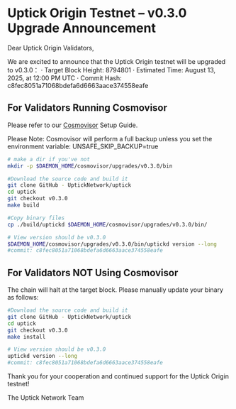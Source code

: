 # Uptick Origin Testnet – v0.3.0 Upgrade Announcement

Dear Uptick Origin Validators,

We are excited to announce that the Uptick Origin testnet will be upgraded to v0.3.0：
· Target Block Height: 8794801
· Estimated Time: August 13, 2025, at 12:00 PM UTC
· Commit Hash: c8fec8051a71068bdefa6d6663aace374558eafe

##  For Validators Running Cosmovisor

Please refer to our [Cosmovisor](https://upticknft.gitbook.io/uptick-network-documentation/guides/quickstart/cosmovisor) Setup Guide.

Please Note: Cosmovisor will perform a full backup unless you set the environment variable: UNSAFE_SKIP_BACKUP=true

```bash
# make a dir if you've not
mkdir -p $DAEMON_HOME/cosmovisor/upgrades/v0.3.0/bin

#Download the source code and build it
git clone GitHub - UptickNetwork/uptick
cd uptick
git checkout v0.3.0
make build

#Copy binary files
cp ./build/uptickd $DAEMON_HOME/cosmovisor/upgrades/v0.3.0/bin/

# View version should be v0.3.0
$DAEMON_HOME/cosmovisor/upgrades/v0.3.0/bin/uptickd version --long
#commit: c8fec8051a71068bdefa6d6663aace374558eafe

```

## For Validators NOT Using Cosmovisor

The chain will halt at the target block. Please manually update your binary as follows:

```bash
#Download the source code and build it
git clone GitHub - UptickNetwork/uptick
cd uptick
git checkout v0.3.0
make install

# View version should be v0.3.0
uptickd version --long
#commit: c8fec8051a71068bdefa6d6663aace374558eafe
```

Thank you for your cooperation and continued support for the Uptick Origin testnet!

The Uptick Network Team